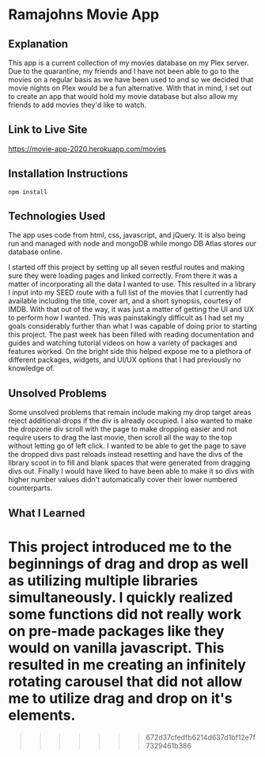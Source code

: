 # Ramajohns Movie App

## Explanation

This app is a current collection of my movies database on my Plex server. Due to the quarantine, my friends and I have not been able to go to the movies on a regular basis as we have been used to and so we decided that movie nights on Plex would be a fun alternative. With that in mind, I set out to create an app that would hold my movie database but also allow my friends to add movies they'd like to watch.

## Link to Live Site

https://movie-app-2020.herokuapp.com/movies

## Installation Instructions

`npm install`

## Technologies Used

The app uses code from html, css, javascript, and jQuery. It is also being run and managed with node and mongoDB while mongo DB Atlas stores our database online.

I started off this project by setting up all seven restful routes and making sure they were loading pages and linked correctly. From there it was a matter of incorporating all the data I wanted to use. This resulted in a library I input into my SEED route with a full list of the movies that I currently had available including the title, cover art, and a short synopsis, courtesy of IMDB. With that out of the way, it was just a matter of getting the UI and UX to perform how I wanted. This was painstakingly difficult as I had set my goals considerably further than what I was capable of doing prior to starting this project. The past week has been filled with reading documentation and guides and watching tutorial videos on how a variety of packages and features worked. On the bright side this helped expose me to a plethora of different packages, widgets, and UI/UX options that I had previously no knowledge of.

## Unsolved Problems

Some unsolved problems that remain include making my drop target areas reject additional drops if the div is already occupied. I also wanted to make the dropzone div scroll with the page to make dropping easier and not require users to drag the last movie, then scroll all the way to the top without letting go of left click. I wanted to be able to get the page to save the dropped divs past reloads instead resetting and have the divs of the library scoot in to fill and blank spaces that were generated from dragging divs out. Finally I would have liked to have been able to make it so divs with higher number values didn't automatically cover their lower numbered counterparts.

## What I Learned

# This project introduced me to the beginnings of drag and drop as well as utilizing multiple libraries simultaneously. I quickly realized some functions did not really work on pre-made packages like they would on vanilla javascript. This resulted in me creating an infinitely rotating carousel that did not allow me to utilize drag and drop on it's elements.

> > > > > > > 672d37cfedfb6214d637d1bf12e7f7329461b386
